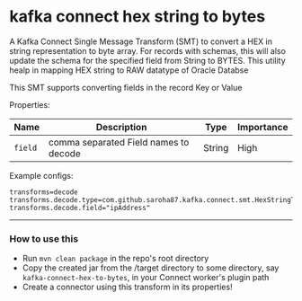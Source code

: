 # kafka connect hex string to bytes
A Kafka Connect Single Message Transform (SMT) to convert a HEX in string representation to byte array. For records with
schemas, this will also update the schema for the specified field from String to BYTES. This utility healp in mapping HEX string to RAW datatype of Oracle Databse

This SMT supports converting fields in the record Key or Value

Properties:

|Name|Description|Type|Importance|
|---|---|---|---|
|`field`| comma separated Field names to decode | String| High |

Example configs:

```
transforms=decode
transforms.decode.type=com.github.saroha87.kafka.connect.smt.HexStringToBytes$Value
transforms.decode.field="ipAddress"
```

----------
### How to use this

- Run `mvn clean package` in the repo's root directory
- Copy the created jar from the /target directory to some directory, say `kafka-connect-hex-to-bytes`, in your Connect worker's plugin path
- Create a connector using this transform in its properties!
